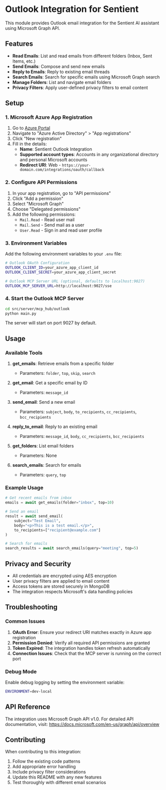 # Outlook Integration for Sentient

This module provides Outlook email integration for the Sentient AI assistant using Microsoft Graph API.

## Features

- **Read Emails**: List and read emails from different folders (Inbox, Sent Items, etc.)
- **Send Emails**: Compose and send new emails
- **Reply to Emails**: Reply to existing email threads
- **Search Emails**: Search for specific emails using Microsoft Graph search
- **Manage Folders**: List and navigate email folders
- **Privacy Filters**: Apply user-defined privacy filters to email content

## Setup

### 1. Microsoft Azure App Registration

1. Go to [Azure Portal](https://portal.azure.com)
2. Navigate to "Azure Active Directory" > "App registrations"
3. Click "New registration"
4. Fill in the details:
   - **Name**: Sentient Outlook Integration
   - **Supported account types**: Accounts in any organizational directory and personal Microsoft accounts
   - **Redirect URI**: Web - `https://your-domain.com/integrations/oauth/callback`

### 2. Configure API Permissions

1. In your app registration, go to "API permissions"
2. Click "Add a permission"
3. Select "Microsoft Graph"
4. Choose "Delegated permissions"
5. Add the following permissions:
   - `Mail.Read` - Read user mail
   - `Mail.Send` - Send mail as a user
   - `User.Read` - Sign in and read user profile

### 3. Environment Variables

Add the following environment variables to your `.env` file:

```bash
# Outlook OAuth Configuration
OUTLOOK_CLIENT_ID=your_azure_app_client_id
OUTLOOK_CLIENT_SECRET=your_azure_app_client_secret

# Outlook MCP Server URL (optional, defaults to localhost:9027)
OUTLOOK_MCP_SERVER_URL=http://localhost:9027/sse
```

### 4. Start the Outlook MCP Server

```bash
cd src/server/mcp_hub/outlook
python main.py
```

The server will start on port 9027 by default.

## Usage

### Available Tools

1. **get_emails**: Retrieve emails from a specific folder
   - Parameters: `folder`, `top`, `skip`, `search`

2. **get_email**: Get a specific email by ID
   - Parameters: `message_id`

3. **send_email**: Send a new email
   - Parameters: `subject`, `body`, `to_recipients`, `cc_recipients`, `bcc_recipients`

4. **reply_to_email**: Reply to an existing email
   - Parameters: `message_id`, `body`, `cc_recipients`, `bcc_recipients`

5. **get_folders**: List email folders
   - Parameters: None

6. **search_emails**: Search for emails
   - Parameters: `query`, `top`

### Example Usage

```python
# Get recent emails from inbox
emails = await get_emails(folder="inbox", top=10)

# Send an email
result = await send_email(
    subject="Test Email",
    body="<p>This is a test email.</p>",
    to_recipients=["recipient@example.com"]
)

# Search for emails
search_results = await search_emails(query="meeting", top=5)
```

## Privacy and Security

- All credentials are encrypted using AES encryption
- User privacy filters are applied to email content
- Access tokens are stored securely in MongoDB
- The integration respects Microsoft's data handling policies

## Troubleshooting

### Common Issues

1. **OAuth Error**: Ensure your redirect URI matches exactly in Azure app registration
2. **Permission Denied**: Verify all required API permissions are granted
3. **Token Expired**: The integration handles token refresh automatically
4. **Connection Issues**: Check that the MCP server is running on the correct port

### Debug Mode

Enable debug logging by setting the environment variable:
```bash
ENVIRONMENT=dev-local
```

## API Reference

The integration uses Microsoft Graph API v1.0. For detailed API documentation, visit:
https://docs.microsoft.com/en-us/graph/api/overview

## Contributing

When contributing to this integration:

1. Follow the existing code patterns
2. Add appropriate error handling
3. Include privacy filter considerations
4. Update this README with any new features
5. Test thoroughly with different email scenarios
